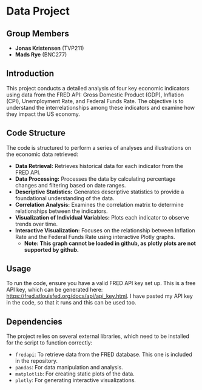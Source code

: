 # Data Project

## Group Members
- **Jonas Kristensen** (TVP211)
- **Mads Rye** (BNC277)

## Introduction
This project conducts a detailed analysis of four key economic indicators using data from the FRED API: Gross Domestic Product (GDP), Inflation (CPI), Unemployment Rate, and Federal Funds Rate. The objective is to understand the interrelationships among these indicators and examine how they impact the US economy.

## Code Structure
The code is structured to perform a series of analyses and illustrations on the economic data retrieved:

- **Data Retrieval:** Retrieves historical data for each indicator from the FRED API.
- **Data Processing:** Processes the data by calculating percentage changes and filtering based on date ranges.
- **Descriptive Statistics:** Generates descriptive statistics to provide a foundational understanding of the data.
- **Correlation Analysis:** Examines the correlation matrix to determine relationships between the indicators.
- **Visualization of Individual Variables:** Plots each indicator to observe trends over time.
- **Interactive Visualization:** Focuses on the relationship between Inflation Rate and the Federal Funds Rate using interactive Plotly graphs.
  - **Note: This graph cannot be loaded in github, as plotly plots are not supported by github.**

## Usage
To run the code, ensure you have a valid FRED API key set up. This is a free API key, which can be generated here: https://fred.stlouisfed.org/docs/api/api_key.html. I have pasted my API key in the code, so that it runs and this can be used too.

## Dependencies
The project relies on several external libraries, which need to be installed for the script to function correctly:
- `fredapi`: To retrieve data from the FRED database. This one is included in the repository. 
- `pandas`: For data manipulation and analysis.
- `matplotlib`: For creating static plots of the data.
- `plotly`: For generating interactive visualizations.
